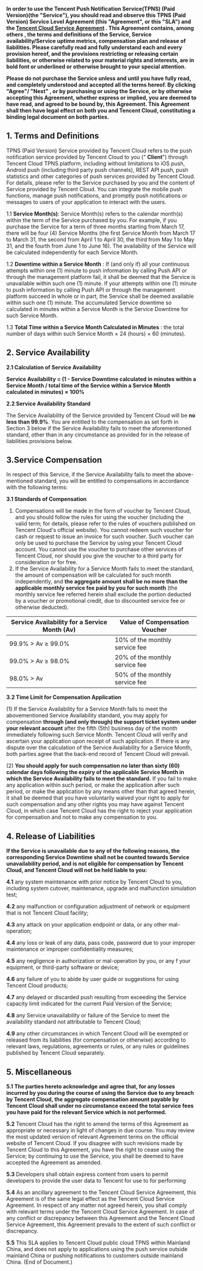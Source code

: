 **In order to use the Tencent Push Notification Service(TPNS) (Paid Version)(the &quot;Service&quot;), you should read and observe this TPNS (Paid Version) Service Level Agreement (this &quot;Agreement&quot;, or this &quot;SLA&quot;) and the [Tencent Cloud Service Agreement](https://intl.cloud.tencent.com/document/product/301/9248) . This Agreement contains,  among others , the terms and definitions of the Service, Service availability/Service uptime metrics, compensation plan  and release of liabilities. Please carefully read and fully understand each and every provision hereof, and the provisions restricting or releasing certain liabilities, or otherwise related to your material rights and interests, are in bold font or underlined or otherwise brought to your special attention.**

**Please do not purchase the Service unless and until you have fully read, and completely understood and accepted all the terms hereof. By clicking &quot;Agree&quot;/ &quot;Next&quot; , or by purchasing or using the Service, or by otherwise accepting this Agreement, whether express or implied, you are deemed to have read, and agreed to be bound by, this Agreement. This Agreement shall then have legal effect on both you and Tencent Cloud, constituting a binding legal document on both parties.**

 ## 1. Terms and Definitions

TPNS (Paid Version) Service provided by Tencent Cloud refers to the push notification service provided by Tencent Cloud to you (&quot; **Client**&quot;) through Tencent Cloud TPNS platform, including without limitations to iOS push, Android push (including third party push channels), REST API push, push statistics and other categories of push services provided by Tencent Cloud. For details, please refer to the Service purchased by you and the content of Service provided by Tencent Cloud. You can integrate the mobile push functions, manage push notifications, and promptly push notifications or messages to users of your application to interact with the users.

1.1 **Service Month(s)**: Service Month(s) refers to the calendar month(s) within the term of the Service purchased by you. For example, if you purchase the Service for a term of three months starting from March 17, there will be four (4) Service Months (the first Service Month from March 17 to March 31, the second from April 1 to April 30, the third from May 1 to May 31, and the fourth from June 1 to June 16). The availability of the Service will be calculated independently for each Service Month.

1.2 **Downtime within a Service Month** : If (and only if) all your continuous attempts within one (1) minute to push information by calling Push API or through the management platform fail, it shall be deemed that the Service is unavailable within such one (1) minute.  If your attempts within one (1) minute to push information by calling Push API or through the management platform succeed in whole or in part, the Service shall be deemed available within such one (1) minute. The accumulated Service downtime so calculated in minutes within a Service Month is the Service Downtime for such Service Month.

1.3 **Total Time within a Service Month Calculated in Minutes** : the total number of days within such Service Month × 24 (hours) × 60 (minutes).

 ## 2. Service Availability
 **2.1 Calculation  of Service Availability**

**Service Availability = (1 - Service Downtime calculated in minutes within a Service Month / total time of the Service within a Service Month calculated in minutes)**  **× 100%**

 **2.2 Service Availability Standard**

The Service Availability of the Service provided by Tencent Cloud will be **no less than 99.9%**. You are entitled to the compensation as set forth in Section 3 below if the Service Availability fails to meet the aforementioned standard, other than in any circumstance as provided for in the release of liabilities provisions below.

## 3.Service Compensation

In respect of this Service, if the Service Availability fails to meet the above-mentioned standard, you will be entitled to compensations in accordance with the following terms:

 **3.1 Standards of Compensation**
1. Compensations will be made in the form of voucher by Tencent Cloud, and you should follow the rules for using the voucher (including the valid term; for details, please refer to the rules of vouchers published on Tencent Cloud&#39;s official website). You cannot redeem such voucher for cash or request to issue an invoice for such voucher. Such voucher can only be used to purchase the Service by using your Tencent Cloud account. You cannot use the voucher to purchase other services of Tencent Cloud, nor should you give the voucher to a third party for consideration or for free. 
2. If the Service Availability for a Service Month fails to meet the standard, the amount of compensation will be calculated for such month independently, and **the aggregate amount shall be no more than the applicable monthly service fee paid by you for such month** (the monthly service fee referred herein shall exclude the portion deducted by a voucher or promotional credit, due to discounted service fee or otherwise deducted).

| Service Availability for a Service Month (Av) | Value of Compensation Voucher |
| --- | --- |
| 99.9% > Av ≥ 99.0% | 10% of the monthly service fee |
| 99.0% > Av ≥ 98.0% | 20% of the monthly service fee |
| 98.0% > Av | 50% of the monthly service fee |

 **3.2 Time Limit for Compensation Application**

(1)        If the Service Availability for a Service Month fails to meet the abovementioned Service Availability standard, you may apply for compensation **through (and only through) the support ticket system under your relevant account** after the fifth (5th) business day of the month immediately following such Service Month. Tencent Cloud will verify and ascertain your application upon receipt of such application. If there is any dispute over the calculation of the Service Availability for a Service Month, both parties agree that the back-end record of Tencent Cloud will prevail.

(2)        **You should apply for such compensation no later than sixty (60) calendar days following the expiry of the applicable Service Month in which the Service Availability fails to meet the standard.** If you fail to make any application within such period, or make the application after such period, or make the application by any means other than that agreed herein, it shall be deemed that you have voluntarily waived your right to apply for such compensation and any other rights you may have against Tencent Cloud, in which case Tencent Cloud has the right to reject your application for compensation and not to make any compensation to you.

## 4. Release of Liabilities

**If the Service is unavailable due to any of the following reasons, the corresponding Service Downtime shall not be counted towards Service unavailability period, and is not eligible for compensation by Tencent Cloud, and Tencent Cloud will not be held liable to you:**

 **4.1** any system maintenance with prior notice by Tencent Cloud to you, including system cutover, maintenance, upgrade and malfunction simulation test;
 
**4.2** any malfunction or configuration adjustment of network or equipment that is not Tencent Cloud facility;

 **4.3** any attack on your application endpoint or data, or any other mal-operation;
 
 **4.4** any loss or leak of any data, pass code, password due to your improper maintenance or improper confidentiality measures;
 
 **4.5** any negligence in authorization or mal-operation by you, or any f your equipment, or third-party software or device;
 
 **4.6** any failure of you to abide by user guide or suggestions for using Tencent Cloud products;
 
 **4.7** any delayed or discarded push resulting from exceeding the Service capacity limit indicated for the current Paid Version of the Service;
 
 **4.8** any Service unavailability or failure of the Service to meet the availability standard not attributable to Tencent Cloud;
 
 **4.9** any other circumstances in which Tencent Cloud will be exempted or released from its liabilities (for compensation or otherwise) according to relevant laws, regulations, agreements or rules, or any rules or guidelines published by Tencent Cloud separately.
 
## 5. Miscellaneous
 **5.1 The parties hereto acknowledge and agree that, for any losses incurred by you during the course of using the Service due to any breach by Tencent Cloud, the aggregate compensation amount payable by Tencent Cloud shall under no circumstance exceed the total service fees you have paid for the relevant Service which is not performed.**
 
 **5.2** Tencent Cloud has the right to amend the terms of this Agreement as appropriate or necessary in light of changes in due course. You may review the most updated version of relevant Agreement terms on the official website of Tencent Cloud. If you disagree with such revisions made by Tencent Cloud to this Agreement, you have the right to cease using the Service; by continuing to use the Service, you shall be deemed to have accepted the Agreement as amended.
 
 **5.3** Developers shall obtain express content from users to permit developers to provide the user data to Tencent for use to for performing  
 
 **5.4** As an ancillary agreement to the Tencent Cloud Service Agreement, this Agreement is of the same legal effect as the Tencent Cloud Service Agreement. In respect of any matter not agreed herein, you shall comply with relevant terms under the Tencent Cloud Service Agreement. In case of any conflict or discrepancy between this Agreement and the Tencent Cloud Service Agreement, this Agreement prevails to the extent of such conflict or discrepancy.
 
 **5.5** This SLA applies to Tencent Cloud public cloud TPNS within Mainland China, and does not apply to applications using the push service outside mainland China or pushing notifications to customers outside mainland China. (End of Document.)




